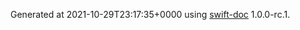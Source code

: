 Generated at 2021-10-29T23:17:35+0000 using [swift-doc](https://github.com/SwiftDocOrg/swift-doc) 1.0.0-rc.1.
